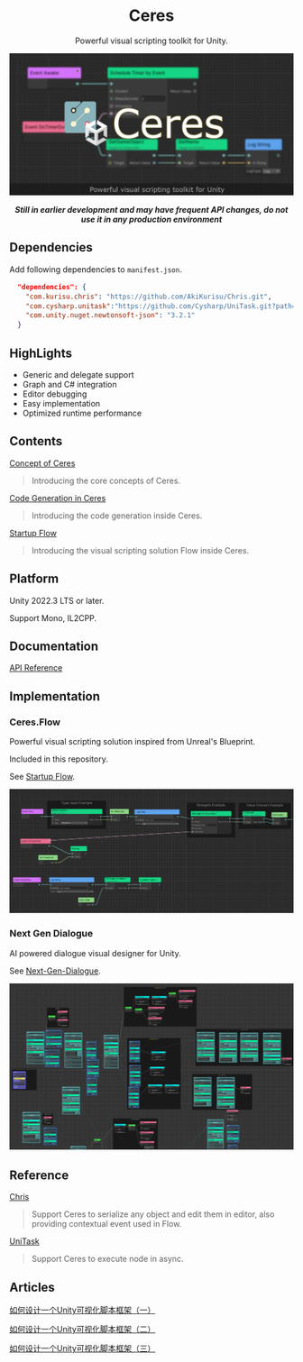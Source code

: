 <div align="center">

# Ceres
Powerful visual scripting toolkit for Unity.

![banner](./Documentation~/Images/ceres_banner.png)

<b>*Still in earlier development and may have frequent API changes, 
do not use it in any production environment*</b>

</div>

## Dependencies

Add following dependencies to `manifest.json`.

```json
  "dependencies": {
    "com.kurisu.chris": "https://github.com/AkiKurisu/Chris.git",
    "com.cysharp.unitask":"https://github.com/Cysharp/UniTask.git?path=src/UniTask/Assets/Plugins/UniTask",
    "com.unity.nuget.newtonsoft-json": "3.2.1"
  }

```

## HighLights

- Generic and delegate support
- Graph and C# integration
- Editor debugging
- Easy implementation
- Optimized runtime performance

## Contents

[Concept of Ceres](./Documentation~/ceres_concept.md)
> Introducing the core concepts of Ceres.

[Code Generation in Ceres](./Documentation~/ceres_codegen.md)
> Introducing the code generation inside Ceres.

[Startup Flow](./Documentation~/flow_startup.md)
> Introducing the visual scripting solution Flow inside Ceres.

## Platform

Unity 2022.3 LTS or later.

Support Mono, IL2CPP.

## Documentation

[API Reference](https://akikurisu.github.io/Ceres/api/Ceres.html)

## Implementation

### Ceres.Flow

Powerful visual scripting solution inspired from Unreal's Blueprint.
  
Included in this repository. 

See [Startup Flow](./Documentation~/flow_startup.md).

![ceres_flow](./Documentation~/Images/ceres_flow.png)
 
### Next Gen Dialogue

AI powered dialogue visual designer for Unity.

See [Next-Gen-Dialogue](https://github.com/AkiKurisu/Next-Gen-Dialogue).

![ceres_ngd](./Documentation~/Images/ceres_ngd.png)

## Reference

[Chris](https://github.com/AkiKurisu/Chris) 

>Support Ceres to serialize any object and edit them in editor, 
also providing contextual event used in Flow.

[UniTask](https://github.com/Cysharp/UniTask) 

>Support Ceres to execute node in async.

## Articles

[如何设计一个Unity可视化脚本框架（一）](https://zhuanlan.zhihu.com/p/20500696157)

[如何设计一个Unity可视化脚本框架（二）](https://zhuanlan.zhihu.com/p/20711259559)

[如何设计一个Unity可视化脚本框架（三）](https://zhuanlan.zhihu.com/p/23323693948)